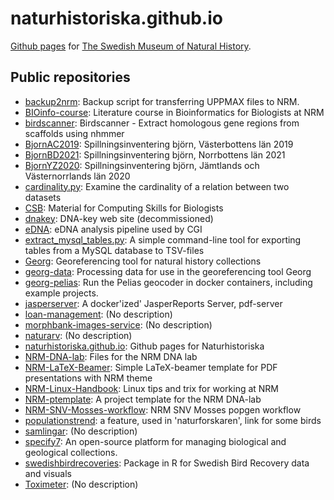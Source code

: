 # naturhistoriska.github.io

[Github pages](https://naturhistoriska.github.io) for [The Swedish Museum of Natural History](https://www.nrm.se).

## Public repositories

- [backup2nrm](https://github.com/Naturhistoriska/backup2nrm): Backup script for transferring UPPMAX files to NRM.
- [BIOinfo-course](https://github.com/Naturhistoriska/BIOinfo-course): Literature course in Bioinformatics for Biologists at NRM
- [birdscanner](https://github.com/Naturhistoriska/birdscanner): Birdscanner - Extract homologous gene regions from scaffolds using nhmmer
- [BjornAC2019](https://github.com/Naturhistoriska/BjornAC2019): Spillningsinventering björn, Västerbottens län 2019
- [BjornBD2021](https://github.com/Naturhistoriska/BjornBD2021): Spillningsinventering björn, Norrbottens län 2021
- [BjornYZ2020](https://github.com/Naturhistoriska/BjornYZ2020): Spillningsinventering björn, Jämtlands och Västernorrlands län 2020
- [cardinality.py](https://github.com/Naturhistoriska/cardinality.py): Examine the cardinality of a relation between two datasets
- [CSB](https://github.com/Naturhistoriska/CSB): Material for Computing Skills for Biologists
- [dnakey](https://github.com/Naturhistoriska/dnakey): DNA-key web site (decommissioned)
- [eDNA](https://github.com/Naturhistoriska/eDNA): eDNA analysis pipeline used by CGI
- [extract_mysql_tables.py](https://github.com/Naturhistoriska/extract_mysql_tables.py): A simple command-line tool for exporting tables from a MySQL database to TSV-files
- [Georg](https://github.com/Naturhistoriska/Georg): Georeferencing tool for natural history collections
- [georg-data](https://github.com/Naturhistoriska/georg-data): Processing data for use in the georeferencing tool Georg
- [georg-pelias](https://github.com/Naturhistoriska/georg-pelias): Run the Pelias geocoder in docker containers, including example projects.
- [jasperserver](https://github.com/Naturhistoriska/jasperserver): A docker'ized' JasperReports Server, pdf-server
- [loan-management](https://github.com/Naturhistoriska/loan-management): (No description)
- [morphbank-images-service](https://github.com/Naturhistoriska/morphbank-images-service): (No description)
- [naturarv](https://github.com/Naturhistoriska/naturarv): (No description)
- [naturhistoriska.github.io](https://github.com/Naturhistoriska/naturhistoriska.github.io): Github pages for Naturhistoriska
- [NRM-DNA-lab](https://github.com/Naturhistoriska/NRM-DNA-lab): Files for the NRM DNA lab
- [NRM-LaTeX-Beamer](https://github.com/Naturhistoriska/NRM-LaTeX-Beamer): Simple LaTeX-beamer template for PDF presentations with NRM theme
- [NRM-Linux-Handbook](https://github.com/Naturhistoriska/NRM-Linux-Handbook): Linux tips and trix for working at NRM
- [NRM-ptemplate](https://github.com/Naturhistoriska/NRM-ptemplate): A project template for the NRM DNA-lab
- [NRM-SNV-Mosses-workflow](https://github.com/Naturhistoriska/NRM-SNV-Mosses-workflow): NRM SNV Mosses popgen workflow
- [populationstrend](https://github.com/Naturhistoriska/populationstrend): a feature, used in 'naturforskaren', link for some birds
- [samlingar](https://github.com/Naturhistoriska/samlingar): (No description)
- [specify7](https://github.com/Naturhistoriska/specify7): An open-source platform for managing biological and geological collections.
- [swedishbirdrecoveries](https://github.com/Naturhistoriska/swedishbirdrecoveries): Package in R for Swedish Bird Recovery data and visuals
- [Toximeter](https://github.com/Naturhistoriska/Toximeter): (No description)
